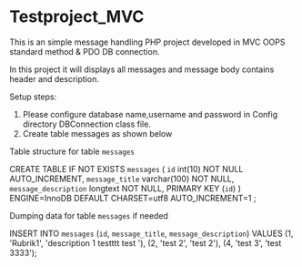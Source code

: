 # Testproject_MVC
This is an simple message handling PHP project developed in MVC OOPS standard method & PDO DB connection.

In this project it will displays all messages and message body contains header and description.

Setup steps: 
1) Please configure database name,username and password in Config directory DBConnection class file.
2) Create table messages as shown below

Table structure for table `messages`

CREATE TABLE IF NOT EXISTS `messages` (
  `id` int(10) NOT NULL AUTO_INCREMENT,
  `message_title` varchar(100) NOT NULL,
  `message_description` longtext NOT NULL,
  PRIMARY KEY (`id`)
) ENGINE=InnoDB  DEFAULT CHARSET=utf8 AUTO_INCREMENT=1 ;


Dumping data for table `messages` if needed

INSERT INTO `messages` (`id`, `message_title`, `message_description`) VALUES
(1, 'Rubrik1', 'description 1 testttt  test '),
(2, 'test 2', 'test 2'),
(4, 'test 3', 'test 3333');
